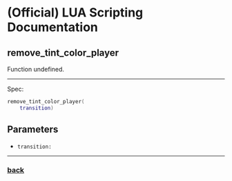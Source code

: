 
# (Official) LUA Scripting Documentation

## remove_tint_color_player

Function undefined.

___

Spec:

```lua
remove_tint_color_player(
	transition)
```

## Parameters

- `transition:` 

___

### [back](../other)

